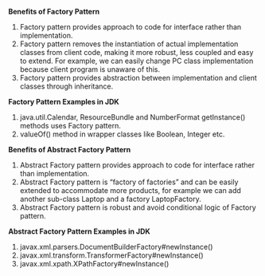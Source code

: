 **Benefits of Factory Pattern**  

1. Factory pattern provides approach to code for interface rather than implementation.
2. Factory pattern removes the instantiation of actual implementation classes from client code, 
making it more robust, less coupled and easy to extend. 
For example, we can easily change PC class implementation because client program is unaware of this.
3. Factory pattern provides abstraction between implementation and client classes through inheritance.

**Factory Pattern Examples in JDK**  

1. java.util.Calendar, ResourceBundle and NumberFormat getInstance() methods uses Factory pattern.
2. valueOf() method in wrapper classes like Boolean, Integer etc.
  
  
  
**Benefits of Abstract Factory Pattern**  

1. Abstract Factory pattern provides approach to code for interface rather than implementation.
2. Abstract Factory pattern is “factory of factories” and can be easily extended to accommodate more products, 
for example we can add another sub-class Laptop and a factory LaptopFactory.
3. Abstract Factory pattern is robust and avoid conditional logic of Factory pattern.  

**Abstract Factory Pattern Examples in JDK**   

1. javax.xml.parsers.DocumentBuilderFactory#newInstance()
2. javax.xml.transform.TransformerFactory#newInstance()
3. javax.xml.xpath.XPathFactory#newInstance()